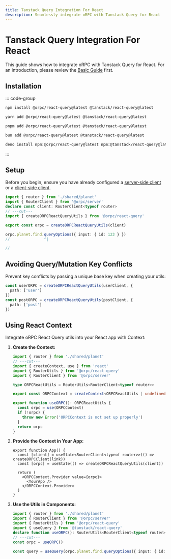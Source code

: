 ```yaml
---
title: Tanstack Query Integration For React
description: Seamlessly integrate oRPC with Tanstack Query for React
---
```


# Tanstack Query Integration For React

This guide shows how to integrate oRPC with Tanstack Query for React. For an introduction, please review the [Basic Guide](/docs/integrations/tanstack-query-old/basic) first.

## Installation

::: code-group

```sh [npm]
npm install @orpc/react-query@latest @tanstack/react-query@latest
```

```sh [yarn]
yarn add @orpc/react-query@latest @tanstack/react-query@latest
```

```sh [pnpm]
pnpm add @orpc/react-query@latest @tanstack/react-query@latest
```

```sh [bun]
bun add @orpc/react-query@latest @tanstack/react-query@latest
```

```sh [deno]
deno install npm:@orpc/react-query@latest npm:@tanstack/react-query@latest
```

:::

## Setup

Before you begin, ensure you have already configured a [server-side client](/docs/client/server-side) or a [client-side client](/docs/client/client-side).

```ts twoslash
import { router } from './shared/planet'
import { RouterClient } from '@orpc/server'
declare const client: RouterClient<typeof router>
// ---cut---
import { createORPCReactQueryUtils } from '@orpc/react-query'

export const orpc = createORPCReactQueryUtils(client)

orpc.planet.find.queryOptions({ input: { id: 123 } })
//               ^|

//
```

## Avoiding Query/Mutation Key Conflicts

Prevent key conflicts by passing a unique base key when creating your utils:

```ts
const userORPC = createORPCReactQueryUtils(userClient, {
  path: ['user']
})
const postORPC = createORPCReactQueryUtils(postClient, {
  path: ['post']
})
```

## Using React Context

Integrate oRPC React Query utils into your React app with Context:

1. **Create the Context:**

   ```ts twoslash
   import { router } from './shared/planet'
   // ---cut---
   import { createContext, use } from 'react'
   import { RouterUtils } from '@orpc/react-query'
   import { RouterClient } from '@orpc/server'

   type ORPCReactUtils = RouterUtils<RouterClient<typeof router>>

   export const ORPCContext = createContext<ORPCReactUtils | undefined>(undefined)

   export function useORPC(): ORPCReactUtils {
     const orpc = use(ORPCContext)
     if (!orpc) {
       throw new Error('ORPCContext is not set up properly')
     }
     return orpc
   }
   ```

2. **Provide the Context in Your App:**

   ```tsx
   export function App() {
     const [client] = useState<RouterClient<typeof router>>(() => createORPCClient(link))
     const [orpc] = useState(() => createORPCReactQueryUtils(client))

     return (
       <ORPCContext.Provider value={orpc}>
         <YourApp />
       </ORPCContext.Provider>
     )
   }
   ```

3. **Use the Utils in Components:**

   ```ts twoslash
   import { router } from './shared/planet'
   import { RouterClient } from '@orpc/server'
   import { RouterUtils } from '@orpc/react-query'
   import { useQuery } from '@tanstack/react-query'
   declare function useORPC(): RouterUtils<RouterClient<typeof router>>
   // ---cut---
   const orpc = useORPC()

   const query = useQuery(orpc.planet.find.queryOptions({ input: { id: 123 } }))
   ```
